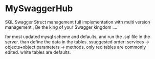 # MySwaggerHub
SQL Swagger Struct management full implementation  with multi version management , Be the king of your Swagger kingdom .... 


for most updated mysql scheme and defaults, and run the .sql file in the server.
than define the data in the tables.
ssuggested order: services → objects+object parameters → methods.
only red tables are commonly edited. white tables are defaults.
